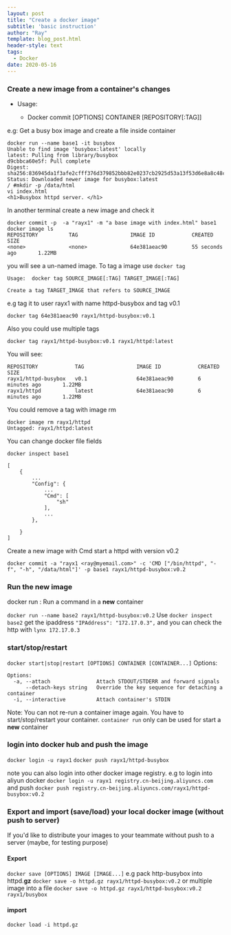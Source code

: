 ```yaml
---
layout: post
title: "Create a docker image"
subtitle: 'basic instruction'
author: "Ray"
template: blog_post.html
header-style: text
tags:
  - Docker
date: 2020-05-16
---
```


### Create a new image from a container's changes

* Usage:

  * Docker commit [OPTIONS] CONTAINER [REPOSITORY[:TAG]]

e.g:
Get a busy box image and create a file inside container



```
docker run --name base1 -it busybox
Unable to find image 'busybox:latest' locally
latest: Pulling from library/busybox
d9cbbca60e5f: Pull complete
Digest: sha256:836945da1f3afe2cfff376d379852bbb82e0237cb2925d53a13f53d6e8a8c48c
Status: Downloaded newer image for busybox:latest
/ #mkdir -p /data/html
vi index.html
<h1>Busybox httpd server. </h1>

```
In another terminal create a new image and check it
```
docker commit -p  -a "rayx1" -m "a base image with index.html" base1
docker image ls
REPOSITORY          TAG                 IMAGE ID            CREATED              SIZE
<none>              <none>              64e381aeac90        55 seconds ago       1.22MB

```
you will see a un-named image.
To tag a image use `docker tag`

```
Usage:  docker tag SOURCE_IMAGE[:TAG] TARGET_IMAGE[:TAG]

Create a tag TARGET_IMAGE that refers to SOURCE_IMAGE
```

e.g tag it to user rayx1 with name httpd-busybox and tag v0.1
```
docker tag 64e381aeac90 rayx1/httpd-busybox:v0.1
```
Also you could use multiple tags
```
docker tag rayx1/httpd-busybox:v0.1 rayx1/httpd:latest
```
You will see:
```
REPOSITORY            TAG                 IMAGE ID            CREATED             SIZE
rayx1/httpd-busybox   v0.1                64e381aeac90        6 minutes ago       1.22MB
rayx1/httpd           latest              64e381aeac90        6 minutes ago       1.22MB
```
You could remove a tag with image rm

```
docker image rm rayx1/httpd
Untagged: rayx1/httpd:latest

```

You can change docker file fields

```
docker inspect base1

[
    {
        ...
        "Config": {
            ...
            "Cmd": [
                "sh"
            ],
            ...
        },

    }
]

```

Create a new image with Cmd start a httpd with version v0.2
```
docker commit -a "rayx1 <ray@myemail.com>" -c 'CMD ["/bin/httpd", "-f", "-h", "/data/html"]' -p base1 rayx1/httpd-busybox:v0.2
```
### Run the new image
docker run : Run a command in a **new** container

`docker run --name base2 rayx1/httpd-busybox:v0.2`
Use `docker inspect base2` get the ipaddress `"IPAddress": "172.17.0.3",`
and you can check the http with `lynx 172.17.0.3`


### start/stop/restart
`docker start|stop|restart [OPTIONS] CONTAINER [CONTAINER...]`
Options:
```
Options:
  -a, --attach               Attach STDOUT/STDERR and forward signals
      --detach-keys string   Override the key sequence for detaching a container
  -i, --interactive          Attach container's STDIN

```
Note: You can not re-run a container image again. You have to start/stop/restart your container. `container run` only can be used for start a **new** container

### login into docker hub and push the image
`docker login -u rayx1`
`docker push rayx1/httpd-busybox `

note you can also login into other docker image registry.
e.g  to login into aliyun docker
`docker login -u rayx1 registry.cn-beijing.aliyuncs.com`
and push
`docker push registry.cn-beijing.aliyuncs.com/rayx1/httpd-busybox:v0.2`

### Export and import (save/load) your local docker image (without push to server)
If you'd like to distribute your images to your teammate without push to a server (maybe, for testing purpose)
#### Export
`docker save [OPTIONS] IMAGE [IMAGE...]`
e.g pack http-busybox into httpd.**gz**
`docker save -o httpd.gz rayx1/httpd-busybox:v0.2`
or multiple image into a file
`docker save -o httpd.gz rayx1/httpd-busybox:v0.2 rayx1/busybox`

#### import
`docker load -i httpd.gz`
